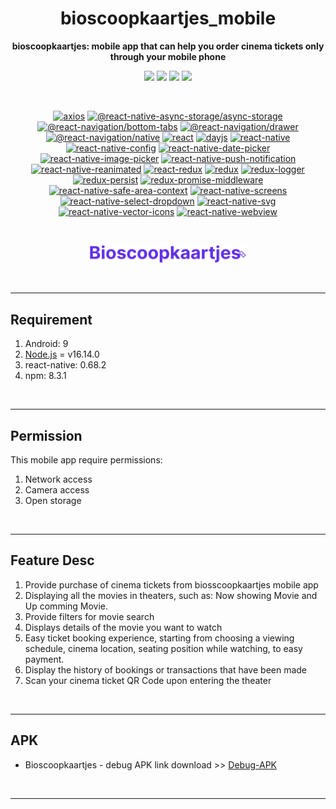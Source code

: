 <div align="center">

# <h1 align="center">**bioscoopkaartjes_mobile**</h1>

<center>

<p><b>bioscoopkaartjes: mobile app that can help you order cinema tickets only through your mobile phone </b></p>

</center>

<p align="center">
<img src="https://res.cloudinary.com/erikasempana/image/upload/v1656534144/MobileApp/Screenshot_2022-06-30_025132_vzmmtx.png" width="200px"/>
<img src="https://res.cloudinary.com/erikasempana/image/upload/v1656534145/MobileApp/Screenshot_2022-06-30_030955_tdnnkq.png" width="200px"/>
<img src="https://res.cloudinary.com/erikasempana/image/upload/v1656534145/MobileApp/Screenshot_2022-06-30_030915_g2nxop.png" width="200px"/>
<img src="https://res.cloudinary.com/erikasempana/image/upload/v1656534145/MobileApp/Screenshot_2022-06-30_031132_uevoih.png" width="200px"/>
</p>

<br/>
<center>

[![axios](https://img.shields.io/npm/v/axios?label=axios)](https://axios-http.com/docs/intro)
[![@react-native-async-storage/async-storage](https://img.shields.io/npm/v/@react-native-async-storage/async-storage?label=@react-native-async-storage/async-storage)](https://www.npmjs.com/package/@react-native-async-storage/async-storage)
[![@react-navigation/bottom-tabs](https://img.shields.io/npm/v/@react-navigation/bottom-tabs?label=@react-navigation/bottom-tabs)](https://www.npmjs.com/package/@react-navigation/bottom-tabs)
[![@react-navigation/drawer](https://img.shields.io/npm/v/@react-navigation/drawer?label=@react-navigation/drawer)](https://www.npmjs.com/package/@react-navigation/drawer?activeTab=versions)
[![@react-navigation/native](https://img.shields.io/npm/v/@react-navigation/native?label=@react-navigation/native)](https://www.npmjs.com/package/@react-navigation/native)
[![react](https://img.shields.io/npm/v/react?label=react)](https://reactjs.org/)
[![dayjs](https://img.shields.io/npm/v/dayjs?label=dayjs)](https://day.js.org/docs/en/display/format)
[![react-native](https://img.shields.io/npm/v/react-native?label=react-native)](https://reactnative.dev/)
[![react-native-config](https://img.shields.io/npm/v/react-native-config?label=react-native-config)](https://www.npmjs.com/package/react-native-config)
[![react-native-date-picker](https://img.shields.io/npm/v/react-native-date-picker?label=react-native-date-picker)](https://www.npmjs.com/package/react-native-date-picker)
[![react-native-image-picker](https://img.shields.io/npm/v/react-native-image-picker?label=react-native-image-picker)](https://github.com/react-native-image-picker/react-native-image-picker)
[![react-native-push-notification](https://img.shields.io/npm/v/react-native-push-notification?label=react-native-push-notification)](https://www.npmjs.com/package/react-native-push-notification)
[![react-native-reanimated](https://img.shields.io/npm/v/react-native-reanimated?label=react-native-reanimated)](https://www.npmjs.com/package/react-native-reanimated)
[![react-redux](https://img.shields.io/npm/v/react-redux?label=react-redux)](https://react-redux.js.org/)
[![redux](https://img.shields.io/npm/v/redux?label=redux)](https://redux.js.org/)
[![redux-logger](https://img.shields.io/npm/v/redux-logger?label=redux-logger)](https://www.npmjs.com/package/redux-logger)
[![redux-persist](https://img.shields.io/npm/v/redux-persist?label=redux-persist)](https://www.npmjs.com/package/redux-persist)
[![redux-promise-middleware](https://img.shields.io/npm/v/redux-promise-middleware?label=redux-promise-middleware)](https://www.npmjs.com/package/redux-promise-middleware)
[![react-native-safe-area-context](https://img.shields.io/npm/v/react-native-safe-area-context?label=react-native-safe-area-context)](https://www.npmjs.com/package/react-native-safe-area-context)
[![react-native-screens](https://img.shields.io/npm/v/react-native-screens?label=react-native-screens)](https://www.npmjs.com/package/react-native-screens)
[![react-native-select-dropdown](https://img.shields.io/npm/v/react-native-select-dropdown?label=react-native-select-dropdown)](https://www.npmjs.com/package/react-native-select-dropdown)
[![react-native-svg](https://img.shields.io/npm/v/react-native-svg?label=react-native-svg)](https://github.com/react-native-svg/react-native-svg)
[![react-native-vector-icons](https://img.shields.io/npm/v/react-native-vector-icons?label=react-native-vector-icons)](https://oblador.github.io/react-native-vector-icons/)
[![react-native-webview](https://img.shields.io/npm/v/react-native-webview?label=react-native-webview)](https://www.npmjs.com/package/react-native-webview)

</center>

<br/>

<p align="center">
<img src="./src/assets/logo/logobiosscoopkaartjes.png" width="250"/>
</p>

</div>

<br/>
<hr/>

<!-- <span style='font-size:20px;'>&#128204;</span> -->

## **Requirement**

1. Android: 9
2. [Node.js](https://nodejs.org/en/download/) = v16.14.0
3. react-native: 0.68.2
4. npm: 8.3.1

<br/>
<hr/>

## **Permission**

This mobile app require permissions:
<br/>

1. Network access
2. Camera access
3. Open storage

<br/>
<hr/>

## **Feature Desc**

1. Provide purchase of cinema tickets from biosscoopkaartjes mobile app
2. Displaying all the movies in theaters, such as: Now showing Movie and Up comming Movie.
3. Provide filters for movie search
4. Displays details of the movie you want to watch
5. Easy ticket booking experience, starting from choosing a viewing schedule, cinema location, seating position while watching, to easy payment.
6. Display the history of bookings or transactions that have been made
7. Scan your cinema ticket QR Code upon entering the theater

<br/>
<hr/>

## **APK**

- Bioscoopkaartjes - debug APK link download >> [Debug-APK](https://drive.google.com/file/d/13YpKhlRXcVjDSerphj-fH5FSIGZtopw0/view?usp=sharing)

<br/>
<hr/>
